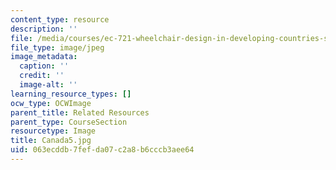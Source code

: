 ```yaml
---
content_type: resource
description: ''
file: /media/courses/ec-721-wheelchair-design-in-developing-countries-spring-2009/063ecddb7fefda07c2a8b6cccb3aee64_Canada5.jpg
file_type: image/jpeg
image_metadata:
  caption: ''
  credit: ''
  image-alt: ''
learning_resource_types: []
ocw_type: OCWImage
parent_title: Related Resources
parent_type: CourseSection
resourcetype: Image
title: Canada5.jpg
uid: 063ecddb-7fef-da07-c2a8-b6cccb3aee64
---
```

